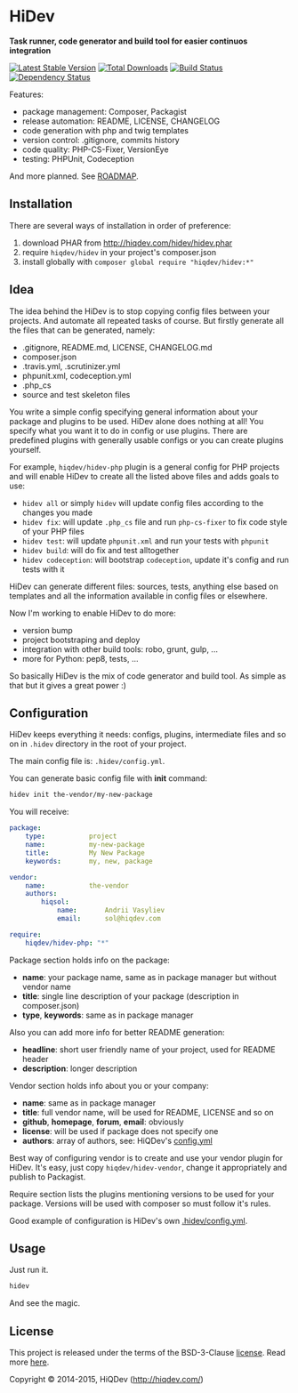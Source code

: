 HiDev
=====

**Task runner, code generator and build tool for easier continuos integration**

[![Latest Stable Version](https://poser.pugx.org/hiqdev/hidev/v/stable)](https://packagist.org/packages/hiqdev/hidev)
[![Total Downloads](https://poser.pugx.org/hiqdev/hidev/downloads)](https://packagist.org/packages/hiqdev/hidev)
[![Build Status](https://img.shields.io/travis/hiqdev/hidev.svg)](https://travis-ci.org/hiqdev/hidev)
[![Dependency Status](https://www.versioneye.com/php/hiqdev:hidev/dev-master/badge.svg)](https://www.versioneye.com/php/hiqdev:hidev/dev-master)

Features:
- package management: Composer, Packagist
- release automation: README, LICENSE, CHANGELOG
- code generation with php and twig templates
- version control: .gitignore, commits history
- code quality: PHP-CS-Fixer, VersionEye
- testing: PHPUnit, Codeception

And more planned. See [ROADMAP](ROADMAP.md).

## Installation

There are several ways of installation in order of preference:

1. download PHAR from http://hiqdev.com/hidev/hidev.phar
2. require `hiqdev/hidev` in your project's composer.json
3. install globally with `composer global require "hiqdev/hidev:*"`

## Idea

The idea behind the HiDev is to stop copying config files between your projects.
And automate all repeated tasks of course. But firstly generate all the files
that can be generated, namely:

- .gitignore, README.md, LICENSE, CHANGELOG.md
- composer.json
- .travis.yml, .scrutinizer.yml
- phpunit.xml, codeception.yml
- .php_cs
- source and test skeleton files

You write a simple config specifying general information about your package
and plugins to be used. HiDev alone does nothing at all! You specify what
you want it to do in config or use plugins. There are predefined plugins with
generally usable configs or you can create plugins yourself.

For example, `hiqdev/hidev-php` plugin is a general config for PHP projects and
will enable HiDev to create all the listed above files and adds goals to use:

- `hidev all` or simply `hidev` will update config files according to the changes you made
- `hidev fix`: will update `.php_cs` file and run `php-cs-fixer` to fix code style of your PHP files
- `hidev test`: will update `phpunit.xml` and run your tests with `phpunit`
- `hidev build`: will do fix and test alltogether
- `hidev codeception`: will bootstrap `codeception`, update it's config and run tests with it

HiDev can generate different files: sources, tests, anything else based on templates and
all the information available in config files or elsewhere.

Now I'm working to enable HiDev to do more:

- version bump
- project bootstraping and deploy
- integration with other build tools: robo, grunt, gulp, ...
- more for Python: pep8, tests, ...

So basically HiDev is the mix of code generator and build tool.
As simple as that but it gives a great power :)

## Configuration

HiDev keeps everything it needs: configs, plugins, intermediate files and so on
in `.hidev` directory in the root of your project.

The main config file is: `.hidev/config.yml`.

You can generate basic config file with **init** command:

```sh
hidev init the-vendor/my-new-package
```

You will receive:

```yaml
package:
    type:           project
    name:           my-new-package
    title:          My New Package
    keywords:       my, new, package

vendor:
    name:           the-vendor
    authors:
        hiqsol:
            name:       Andrii Vasyliev
            email:      sol@hiqdev.com

require:
    hiqdev/hidev-php: "*"
```

Package section holds info on the package:

- **name**: your package name, same as in package manager but without vendor name
- **title**: single line description of your package (description in composer.json)
- **type**, **keywords**: same as in package manager

Also you can add more info for better README generation:

- **headline**: short user friendly name of your project, used for README header
- **description**: longer description

Vendor section holds info about you or your company:

- **name**: same as in package manager
- **title**: full vendor name, will be used for README, LICENSE and so on
- **github**, **homepage**, **forum**, **email**: obviously
- **license**: will be used if package does not specify one
- **authors**: array of authors, see: HiQDev's [config.yml](https://github.com/hiqdev/hidev-vendor/blob/master/src/config.yml)

Best way of configuring vendor is to create and use your vendor plugin for HiDev.
It's easy, just copy `hiqdev/hidev-vendor`, change it appropriately and publish
to Packagist.

Require section lists the plugins mentioning versions to be used for your package.
Versions will be used with composer so must follow it's rules.

Good example of configuration is HiDev's own [.hidev/config.yml](.hidev/config.yml).

## Usage

Just run it.

```sh
hidev
```

And see the magic.

## License

This project is released under the terms of the BSD-3-Clause [license](LICENSE).
Read more [here](http://choosealicense.com/licenses/bsd-3-clause).

Copyright © 2014-2015, HiQDev (http://hiqdev.com/)
